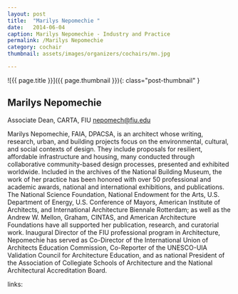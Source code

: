 ```yaml
---
layout: post
title:  "Marilys Nepomechie "
date:   2014-06-04
caption: Marilys Nepomechie - Industry and Practice
permalink: /Marilys Nepomechie
category: cochair
thumbnail: assets/images/organizers/cochairs/mn.jpg

---
```

![{{ page.title }}]({{ page.thumbnail }}){: class="post-thumbnail" }

## Marilys Nepomechie
Associate Dean, CARTA, FIU
nepomech@fiu.edu

Marilys Nepomechie, FAIA, DPACSA, is an architect whose writing, research, urban, and building projects focus on the environmental, cultural, and social contexts of design. They include proposals for resilient, affordable infrastructure and housing, many conducted through collaborative community-based design processes, presented and exhibited worldwide. Included in the archives of the National Building Museum, the work of her practice has been honored with over 50 professional and academic awards, national and international exhibitions, and publications. The National Science Foundation, National Endowment for the Arts, U.S. Department of Energy, U.S. Conference of Mayors, American Institute of Architects, and International Architecture Biennale Rotterdam; as well as the Andrew W. Mellon, Graham, CINTAS, and American Architecture Foundations have all supported her publication, research, and curatorial work. Inaugural Director of the FIU professional program in Architecture, Nepomechie has served as Co-Director of the International Union of Architects Education Commission, Co-Reporter of the UNESCO-UIA Validation Council for Architecture Education, and as national President of the Association of Collegiate Schools of Architecture and the National Architectural Accreditation Board.

links:
